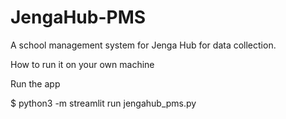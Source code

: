 # JengaHub-PMS
A school management system for Jenga Hub for data collection.

How to run it on your own machine

Run the app

$ python3 -m streamlit run jengahub_pms.py
